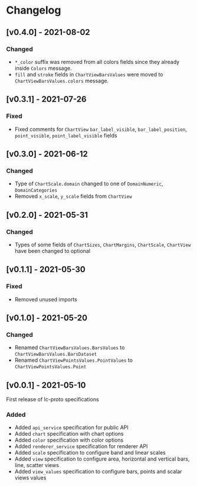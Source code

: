# Changelog

## [v0.4.0] - 2021-08-02

### Changed

- `*_color` suffix was removed from all colors fields since they already inside `Colors` message.
- `fill` and `stroke` fields in `ChartViewBarsValues` were moved to `ChartViewBarsValues.colors` message. 

## [v0.3.1] - 2021-07-26

### Fixed

- Fixed comments for `ChartView` `bar_label_visible`, `bar_label_position`, `point_visible`, `point_label_visible` fields

## [v0.3.0] - 2021-06-12

### Changed

- Type of `ChartScale.domain` changed to one of `DomainNumeric`, `DomainCategories`
- Removed `x_scale`, `y_scale` fields from `ChartView`

## [v0.2.0] - 2021-05-31

### Changed

- Types of some fields of `ChartSizes`, `ChartMargins`, `ChartScale`, `ChartView` have been changed to optional

## [v0.1.1] - 2021-05-30

### Fixed

- Removed unused imports

## [v0.1.0] - 2021-05-20

### Changed

- Renamed `ChartViewBarsValues.BarsValues` to `ChartViewBarsValues.BarsDataset`
- Renamed `ChartViewPointsValues.PointValues` to `ChartViewPointsValues.Point`

## [v0.0.1] - 2021-05-10

First release of lc-proto specifications

### Added 

- Added `api_service` specification for public API
- Added `chart` specification with chart options
- Added `color` specification with color options
- Added `renderer_service` specification for renderer API
- Added `scale` specification to configure band and linear scales
- Added `view` specification to configure area, horizontal and vertical bars, line, scatter views
- Added `view_values` specification to configure bars, points and scalar views values
